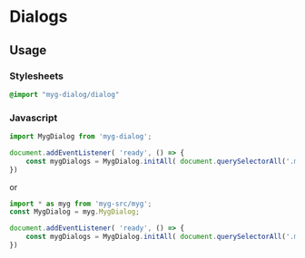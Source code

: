 # Dialogs

## Usage

### Stylesheets

```sass
@import "myg-dialog/dialog"
```

### Javascript

```js
import MygDialog from 'myg-dialog';

document.addEventListener( 'ready', () => {
    const mygDialogs = MygDialog.initAll( document.querySelectorAll('.myg-dialog'), {} );
})
```

or

```js
import * as myg from 'myg-src/myg';
const MygDialog = myg.MygDialog;

document.addEventListener( 'ready', () => {
    const mygDialogs = MygDialog.initAll( document.querySelectorAll('.myg-dialog'), {} );
})
```
